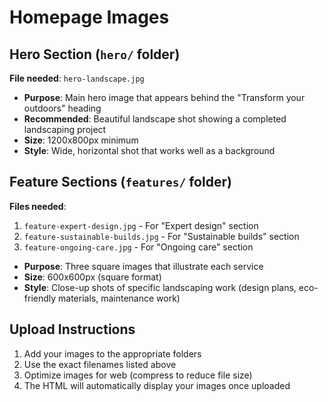 # Homepage Images

## Hero Section (`hero/` folder)
**File needed**: `hero-landscape.jpg`
- **Purpose**: Main hero image that appears behind the "Transform your outdoors" heading
- **Recommended**: Beautiful landscape shot showing a completed landscaping project
- **Size**: 1200x800px minimum
- **Style**: Wide, horizontal shot that works well as a background

## Feature Sections (`features/` folder)
**Files needed**:
1. `feature-expert-design.jpg` - For "Expert design" section
2. `feature-sustainable-builds.jpg` - For "Sustainable builds" section  
3. `feature-ongoing-care.jpg` - For "Ongoing care" section

- **Purpose**: Three square images that illustrate each service
- **Size**: 600x600px (square format)
- **Style**: Close-up shots of specific landscaping work (design plans, eco-friendly materials, maintenance work)

## Upload Instructions
1. Add your images to the appropriate folders
2. Use the exact filenames listed above
3. Optimize images for web (compress to reduce file size)
4. The HTML will automatically display your images once uploaded
